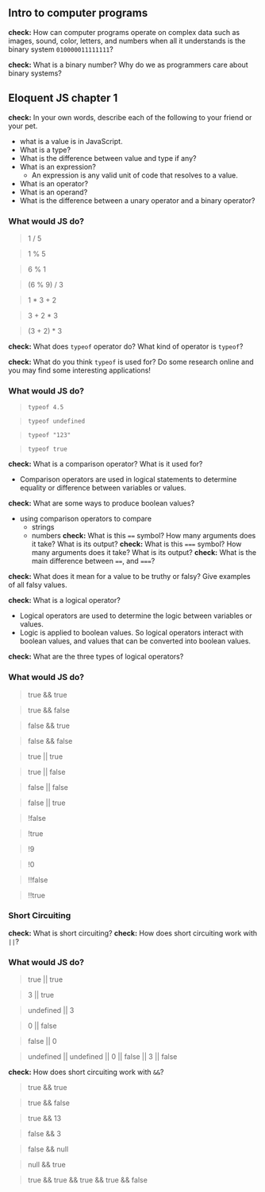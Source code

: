 ## Intro to computer programs
**check:** How can computer programs operate on complex data such as images, sound, color, letters, and numbers when all it understands is the binary system `010000011111111`?

**check:** What is a binary number? Why do we as programmers care about binary systems?

## Eloquent JS chapter 1
**check:** In your own words, describe each of the following to your friend or your pet.
- what is a value is in JavaScript.
- What is a type?
- What is the difference between value and type if any?
- What is an expression?
    - An expression is any valid unit of code that resolves to a value.
- What is an operator?
- What is an operand?
- What is the difference between a unary operator and a binary operator?

### What would JS do?
> 1 / 5

> 1 % 5

> 6 % 1

> (6 % 9) / 3

> 1 * 3 + 2

> 3 + 2 * 3

> (3 + 2) * 3

**check:** What does `typeof` operator do? What kind of operator is `typeof`?

**check:** What do you think `typeof` is used for? Do some research online and you may find some interesting applications!

### What would JS do?
> `typeof 4.5`

> `typeof undefined`

> `typeof "123"`

> `typeof true`

**check:** What is a comparison operator? What is it used for?
- Comparison operators are used in logical statements to determine equality or difference between variables or values.

**check:** What are some ways to produce boolean values?
- using comparison operators to compare
    - strings
    - numbers
**check:** What is this `==` symbol? How many arguments does it take? What is its output?
**check:** What is this `===` symbol? How many arguments does it take? What is its output?
**check:** What is the main difference between `==`, and `===`?

**check:** What does it mean for a value to be truthy or falsy? Give examples of all falsy values.

**check:** What is a logical operator?
- Logical operators are used to determine the logic between variables or values.
- Logic is applied to boolean values. So logical operators interact with boolean values, and values that can be converted into boolean values.

**check:** What are the three types of logical operators?

### What would JS do?
> true && true

> true && false

> false && true

> false && false

> true || true

> true || false

> false || false

> false || true

> !false

> !true

> !9

> !0

> !!false

> !!true

### Short Circuiting
**check:** What is short circuiting?
**check:** How does short circuiting work with `||`?

### What would JS do?
> true || true

> 3 || true

> undefined || 3

> 0 || false

> false || 0

> undefined || undefined || 0 || false || 3 || false


**check:** How does short circuiting work with `&&`? 

> true && true

> true && false

> true && 13

> false && 3

> false && null

> null && true

> true && true && true && true && false
